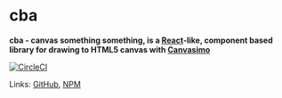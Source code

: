 # cba

**cba - canvas something something, is a [React](https://reactjs.org/)-like, component based library for drawing to HTML5 canvas with [Canvasimo](http://canvasimo.com/)**

[![CircleCI](https://circleci.com/gh/JakeSidSmith/cba.svg?style=svg)](https://circleci.com/gh/JakeSidSmith/cba)

Links: [GitHub](https://github.com/jakesidsmith/cba), [NPM](https://www.npmjs.com/package/cba)
